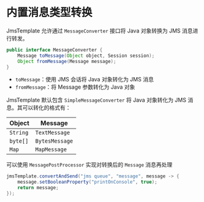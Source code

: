 # 内置消息类型转换

JmsTemplate 允许通过 `MessageConverter` 接口将 Java 对象转换为 JMS 消息进行转发。

```java
public interface MessageConverter {
    Message toMessage(Object object, Session session);
    Object fromMessage(Message message);
}
```

* `toMessage`：使用 JMS 会话将 Java 对象转化为 JMS 消息
* `fromMessage`：将 Message 参数转化为 Java 对象

JmsTemplate 默认包含 `SimpleMessageConverter` 将 Java 对象转化为 JMS 消息。其可以转化的格式有：

|Object|Message|
| --------| ---------|
|`String`|`TextMessage`|
|`byte[]`|`BytesMessage`|
|`Map`|`MapMessage`|

可以使用 `MessagePostProcessor` 实现对转换后的 `Message` 消息再处理

```java
jmsTemplate.convertAndSend("jms queue", "message", message -> {
    message.setBooleanProperty("printOnConsole", true);
    return message;
});
```

‍
